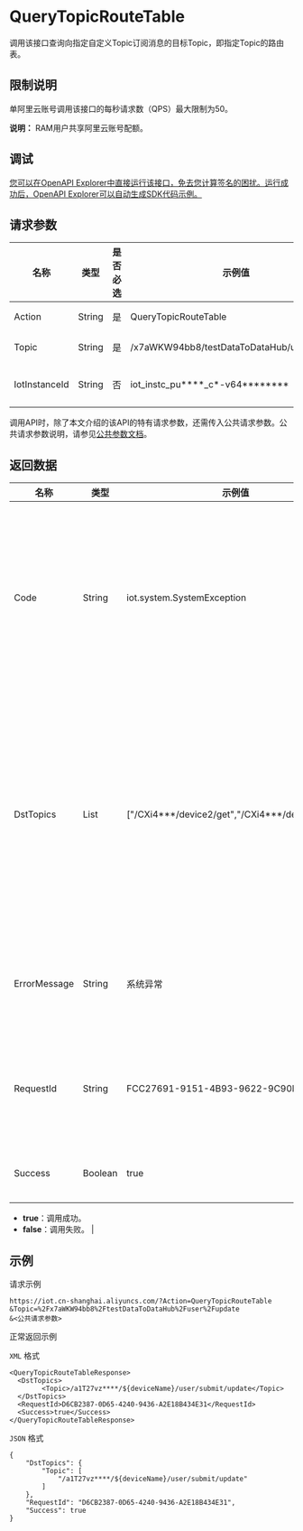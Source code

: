 # QueryTopicRouteTable

调用该接口查询向指定自定义Topic订阅消息的目标Topic，即指定Topic的路由表。

## 限制说明

单阿里云账号调用该接口的每秒请求数（QPS）最大限制为50。

**说明：** RAM用户共享阿里云账号配额。

## 调试

[您可以在OpenAPI Explorer中直接运行该接口，免去您计算签名的困扰。运行成功后，OpenAPI Explorer可以自动生成SDK代码示例。](https://api.aliyun.com/#product=Iot&api=QueryTopicRouteTable&type=RPC&version=2018-01-20)

## 请求参数

|名称|类型|是否必选|示例值|描述|
|--|--|----|---|--|
|Action|String|是|QueryTopicRouteTable|系统规定参数。取值：QueryTopicRouteTable。 |
|Topic|String|是|/x7aWKW94bb8/testDataToDataHub/user/update|要查询的源Topic，即发布消息的Topic。 |
|IotInstanceId|String|否|iot\_instc\_pu\*\*\*\*\_c\*-v64\*\*\*\*\*\*\*\*|实例ID。公共实例不传此参数，企业版实例需传入。 |

调用API时，除了本文介绍的该API的特有请求参数，还需传入公共请求参数。公共请求参数说明，请参见[公共参数文档](~~30561~~)。

## 返回数据

|名称|类型|示例值|描述|
|--|--|---|--|
|Code|String|iot.system.SystemException|调用失败时，返回的错误码。更多信息，请参见[错误码](~~87387~~)。 |
|DstTopics|List|\["/CXi4\*\*\*/device2/get","/CXi4\*\*\*/device3/get"\]|调用成功时，返回的目标Topic列表，即向源Topic订阅消息的Topic列表。 |
|ErrorMessage|String|系统异常|调用失败时，返回的出错信息。 |
|RequestId|String|FCC27691-9151-4B93-9622-9C90F30542EC|阿里云为该请求生成的唯一标识符。 |
|Success|Boolean|true|是否调用成功。

 -   **true**：调用成功。
-   **false**：调用失败。 |

## 示例

请求示例

```
https://iot.cn-shanghai.aliyuncs.com/?Action=QueryTopicRouteTable
&Topic=%2Fx7aWKW94bb8%2FtestDataToDataHub%2Fuser%2Fupdate
&<公共请求参数>
```

正常返回示例

`XML` 格式

```
<QueryTopicRouteTableResponse>
  <DstTopics>
        <Topic>/a1T27vz****/${deviceName}/user/submit/update</Topic>
  </DstTopics>
  <RequestId>D6CB2387-0D65-4240-9436-A2E18B434E31</RequestId>
  <Success>true</Success>
</QueryTopicRouteTableResponse>
```

`JSON` 格式

```
{
	"DstTopics": {
		"Topic": [
			"/a1T27vz****/${deviceName}/user/submit/update"
		]
	},
	"RequestId": "D6CB2387-0D65-4240-9436-A2E18B434E31",
	"Success": true
}
```

